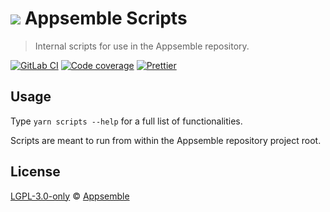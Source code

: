 # ![](https://gitlab.com/appsemble/appsemble/-/raw/0.20.16/config/assets/logo.svg) Appsemble Scripts

> Internal scripts for use in the Appsemble repository.

[![GitLab CI](https://gitlab.com/appsemble/appsemble/badges/0.20.16/pipeline.svg)](https://gitlab.com/appsemble/appsemble/-/releases/0.20.16)
[![Code coverage](https://codecov.io/gl/appsemble/appsemble/branch/0.20.16/graph/badge.svg)](https://codecov.io/gl/appsemble/appsemble)
[![Prettier](https://img.shields.io/badge/code_style-prettier-ff69b4.svg)](https://prettier.io)

## Usage

Type `yarn scripts --help` for a full list of functionalities.

Scripts are meant to run from within the Appsemble repository project root.

## License

[LGPL-3.0-only](https://gitlab.com/appsemble/appsemble/-/blob/0.20.16/LICENSE.md) ©
[Appsemble](https://appsemble.com)

